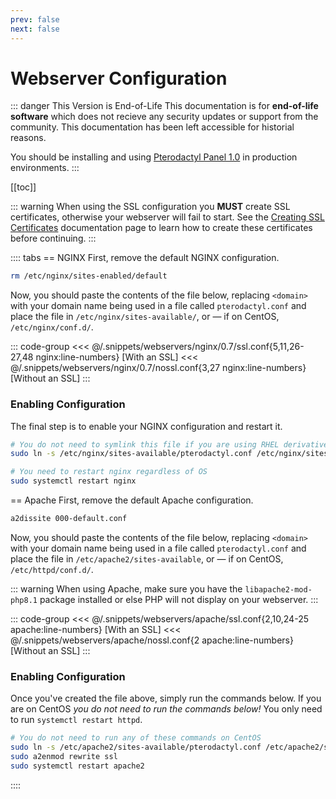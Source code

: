 ```yaml
---
prev: false
next: false
---
```


# Webserver Configuration

::: danger This Version is End-of-Life
This documentation is for **end-of-life software** which does not recieve any security updates or support
from the community. This documentation has been left accessible for historial reasons.

You should be installing and using [Pterodactyl Panel 1.0](/panel/1.0/getting_started) in production environments.
:::

[[toc]]

::: warning
When using the SSL configuration you **MUST** create SSL certificates, otherwise your webserver will fail to start. See the [Creating SSL Certificates](/tutorials/creating_ssl_certificates) documentation page to learn how to create these certificates before continuing.
:::

:::: tabs
== NGINX
First, remove the default NGINX configuration.

```bash
rm /etc/nginx/sites-enabled/default
```

Now, you should paste the contents of the file below, replacing `<domain>` with your domain name being used in a file called
`pterodactyl.conf` and place the file in `/etc/nginx/sites-available/`, or &mdash; if on CentOS, `/etc/nginx/conf.d/`.

::: code-group
<<< @/.snippets/webservers/nginx/0.7/ssl.conf{5,11,26-27,48 nginx:line-numbers} [With an SSL]
<<< @/.snippets/webservers/nginx/0.7/nossl.conf{3,27 nginx:line-numbers} [Without an SSL]
:::

### Enabling Configuration

The final step is to enable your NGINX configuration and restart it.

```bash
# You do not need to symlink this file if you are using RHEL derivatives
sudo ln -s /etc/nginx/sites-available/pterodactyl.conf /etc/nginx/sites-enabled/pterodactyl.conf

# You need to restart nginx regardless of OS
sudo systemctl restart nginx
```

== Apache
First, remove the default Apache configuration.

```bash
a2dissite 000-default.conf
```

Now, you should paste the contents of the file below, replacing `<domain>` with your domain name being used in a file called
`pterodactyl.conf` and place the file in `/etc/apache2/sites-available`, or &mdash; if on CentOS, `/etc/httpd/conf.d/`.

::: warning
When using Apache, make sure you have the `libapache2-mod-php8.1` package installed or else PHP will not display on your webserver.
:::

::: code-group
<<< @/.snippets/webservers/apache/ssl.conf{2,10,24-25 apache:line-numbers} [With an SSL]
<<< @/.snippets/webservers/apache/nossl.conf{2 apache:line-numbers} [Without an SSL]
:::

### Enabling Configuration

Once you've created the file above, simply run the commands below. If you are on CentOS _you do not need to run the commands
below!_ You only need to run `systemctl restart httpd`.

```bash
# You do not need to run any of these commands on CentOS
sudo ln -s /etc/apache2/sites-available/pterodactyl.conf /etc/apache2/sites-enabled/pterodactyl.conf
sudo a2enmod rewrite ssl
sudo systemctl restart apache2
```
::::
